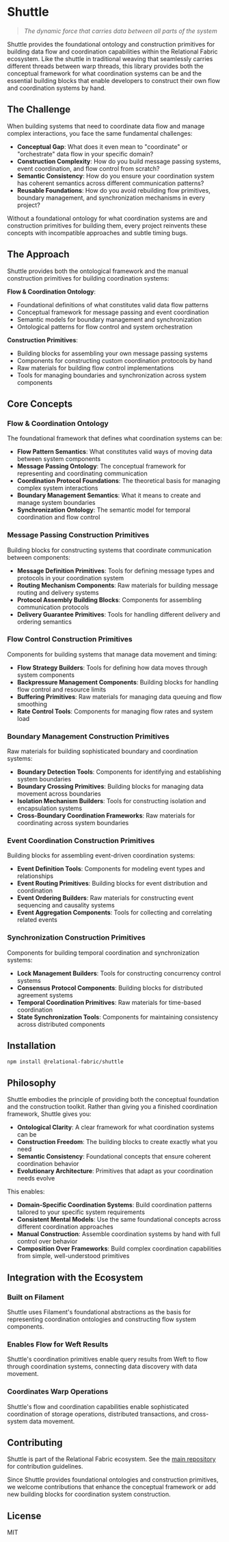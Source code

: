 # Shuttle

> *The dynamic force that carries data between all parts of the system*

Shuttle provides the foundational ontology and construction primitives for building data flow and coordination capabilities within the Relational Fabric ecosystem. Like the shuttle in traditional weaving that seamlessly carries different threads between warp threads, this library provides both the conceptual framework for what coordination systems can be and the essential building blocks that enable developers to construct their own flow and coordination systems by hand.

## The Challenge

When building systems that need to coordinate data flow and manage complex interactions, you face the same fundamental challenges:

- **Conceptual Gap**: What does it even mean to "coordinate" or "orchestrate" data flow in your specific domain?
- **Construction Complexity**: How do you build message passing systems, event coordination, and flow control from scratch?
- **Semantic Consistency**: How do you ensure your coordination system has coherent semantics across different communication patterns?
- **Reusable Foundations**: How do you avoid rebuilding flow primitives, boundary management, and synchronization mechanisms in every project?

Without a foundational ontology for what coordination systems are and construction primitives for building them, every project reinvents these concepts with incompatible approaches and subtle timing bugs.

## The Approach

Shuttle provides both the ontological framework and the manual construction primitives for building coordination systems:

**Flow & Coordination Ontology**:
- Foundational definitions of what constitutes valid data flow patterns
- Conceptual framework for message passing and event coordination
- Semantic models for boundary management and synchronization
- Ontological patterns for flow control and system orchestration

**Construction Primitives**:
- Building blocks for assembling your own message passing systems
- Components for constructing custom coordination protocols by hand
- Raw materials for building flow control implementations
- Tools for managing boundaries and synchronization across system components

## Core Concepts

### Flow & Coordination Ontology

The foundational framework that defines what coordination systems can be:

- **Flow Pattern Semantics**: What constitutes valid ways of moving data between system components
- **Message Passing Ontology**: The conceptual framework for representing and coordinating communication
- **Coordination Protocol Foundations**: The theoretical basis for managing complex system interactions
- **Boundary Management Semantics**: What it means to create and manage system boundaries
- **Synchronization Ontology**: The semantic model for temporal coordination and flow control

### Message Passing Construction Primitives

Building blocks for constructing systems that coordinate communication between components:

- **Message Definition Primitives**: Tools for defining message types and protocols in your coordination system
- **Routing Mechanism Components**: Raw materials for building message routing and delivery systems
- **Protocol Assembly Building Blocks**: Components for assembling communication protocols
- **Delivery Guarantee Primitives**: Tools for handling different delivery and ordering semantics

### Flow Control Construction Primitives

Components for building systems that manage data movement and timing:

- **Flow Strategy Builders**: Tools for defining how data moves through system components
- **Backpressure Management Components**: Building blocks for handling flow control and resource limits
- **Buffering Primitives**: Raw materials for managing data queuing and flow smoothing
- **Rate Control Tools**: Components for managing flow rates and system load

### Boundary Management Construction Primitives

Raw materials for building sophisticated boundary and coordination systems:

- **Boundary Detection Tools**: Components for identifying and establishing system boundaries
- **Boundary Crossing Primitives**: Building blocks for managing data movement across boundaries
- **Isolation Mechanism Builders**: Tools for constructing isolation and encapsulation systems
- **Cross-Boundary Coordination Frameworks**: Raw materials for coordinating across system boundaries

### Event Coordination Construction Primitives

Building blocks for assembling event-driven coordination systems:

- **Event Definition Tools**: Components for modeling event types and relationships
- **Event Routing Primitives**: Building blocks for event distribution and coordination
- **Event Ordering Builders**: Raw materials for constructing event sequencing and causality systems
- **Event Aggregation Components**: Tools for collecting and correlating related events

### Synchronization Construction Primitives

Components for building temporal coordination and synchronization systems:

- **Lock Management Builders**: Tools for constructing concurrency control systems
- **Consensus Protocol Components**: Building blocks for distributed agreement systems
- **Temporal Coordination Primitives**: Raw materials for time-based coordination
- **State Synchronization Tools**: Components for maintaining consistency across distributed components

## Installation

```bash
npm install @relational-fabric/shuttle
```

## Philosophy

Shuttle embodies the principle of providing both the conceptual foundation and the construction toolkit. Rather than giving you a finished coordination framework, Shuttle gives you:

- **Ontological Clarity**: A clear framework for what coordination systems can be
- **Construction Freedom**: The building blocks to create exactly what you need
- **Semantic Consistency**: Foundational concepts that ensure coherent coordination behavior
- **Evolutionary Architecture**: Primitives that adapt as your coordination needs evolve

This enables:
- **Domain-Specific Coordination Systems**: Build coordination patterns tailored to your specific system requirements
- **Consistent Mental Models**: Use the same foundational concepts across different coordination approaches
- **Manual Construction**: Assemble coordination systems by hand with full control over behavior
- **Composition Over Frameworks**: Build complex coordination capabilities from simple, well-understood primitives

## Integration with the Ecosystem

### Built on Filament

Shuttle uses Filament's foundational abstractions as the basis for representing coordination ontologies and constructing flow system components.

### Enables Flow for Weft Results

Shuttle's coordination primitives enable query results from Weft to flow through coordination systems, connecting data discovery with data movement.

### Coordinates Warp Operations

Shuttle's flow and coordination capabilities enable sophisticated coordination of storage operations, distributed transactions, and cross-system data movement.

## Contributing

Shuttle is part of the Relational Fabric ecosystem. See the [main repository](../../) for contribution guidelines.

Since Shuttle provides foundational ontologies and construction primitives, we welcome contributions that enhance the conceptual framework or add new building blocks for coordination system construction.

## License

MIT